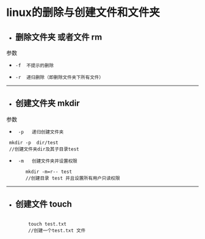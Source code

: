 #  linux的删除与创建文件和文件夹
-   ##  删除文件夹  或者文件   rm


参数
-     -f  不提示的删除 
-     -r  递归删除（即删除文件夹下所有文件）
---    
-  ##     创建文件夹  mkdir


参数

-      -p   递归创建文件夹   





```
 mkdir -p  dir/test  
 //创建文件夹dir及其子目录test
```
-      -m   创建文件夹并设置权限
```
       mkdir -m=r-- test
       //创建目录 test 并且设置所有用户只读权限
```

---
-   ##   创建文件  touch 


```

        touch test.txt
        //创建一个test.txt 文件
```





 
